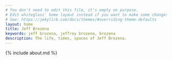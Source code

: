 ```yaml
---
# You don't need to edit this file, it's empty on purpose.
# Edit whiteglass' home layout instead if you want to make some changes.
# See: https://jekyllrb.com/docs/themes/#overriding-theme-defaults
layout: home
title: Jeff Brozena
keywords: jeff brozena, jeffrey brozena, brozena
description: The life, times, spaces of Jeff Brozena.
---
```

{% include about.md %}

